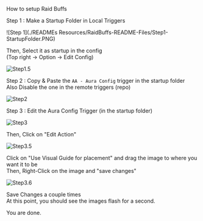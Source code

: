 How to setup Raid Buffs  

Step 1 : Make a Startup Folder in Local Triggers  
  
![Step 1](./READMEs Resources/RaidBuffs-README-Files/Step1-StartupFolder.PNG)  
  
Then, Select it as startup in the config  
(Top right -> Option -> Edit Config)  
  
![Step1.5](/Files/Step1.5-StartupFolder.PNG)  

Step 2 : Copy & Paste the `AA - Aura Config` trigger in the startup folder  
Also Disable the one in the remote triggers (repo)  
  
![Step2](Files/Step2-Copy%26Paste.PNG)  
  
Step 3 : Edit the Aura Config Trigger (in the startup folder)  
  
![Step3](/Files/Step3-EditConfigTrigger.PNG)  
  
Then, Click on "Edit Action"  
  
![Step3.5](/Files/Step3.5-EditConfigTrigger.PNG)  
  
Click on "Use Visual Guide for placement" and drag the image to where you want it to be  
Then, Right-Click on the image and "save changes"  
  
![Step3.6](/Files/Step3.6-EditConfigTrigger.PNG)  
  
Save Changes a couple times  
At this point, you should see the images flash for a second.

You are done.
